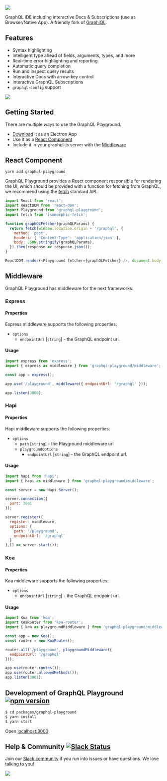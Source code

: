 ![](https://imgur.com/DY6zMxf.png)

GraphQL IDE including interactive Docs & Subscriptions (use as Browser/Native App). A friendly fork of [GraphiQL](https://github.com/graphql/graphiql).

## Features

* Syntax highlighting
* Intelligent type ahead of fields, arguments, types, and more
* Real-time error highlighting and reporting
* Automatic query completion
* Run and inspect query results
* Interactive Docs with arrow-key control
* Interactive GraphQL Subscriptions
* `graphql-config` support

![](https://i.imgur.com/JkiNjQo.png)

## Getting Started
There are multiple ways to use the GraphQL Playground.
- [Download](https://s3-eu-west-1.amazonaws.com/graphcool-assets/graphql-playground/GraphQL+Playground-0.1.2.dmg) it as an Electron App
- Use it as a [React Component](#react-component)
- Include it in your graphql-js server with the [Middleware](#middleware)



## React Component
```
yarn add graphql-playground
```

GraphQL Playground provides a React component responsible for rendering the UI, which should be provided with a function for fetching from GraphQL, we recommend using the [fetch](https://fetch.spec.whatwg.org/) standard API.

```js
import React from 'react';
import ReactDOM from 'react-dom';
import Playground from 'graphql-playground';
import fetch from 'isomorphic-fetch';

function graphQLFetcher(graphQLParams) {
  return fetch(window.location.origin + '/graphql', {
    method: 'post',
    headers: { 'Content-Type': 'application/json' },
    body: JSON.stringify(graphQLParams),
  }).then(response => response.json());
}

ReactDOM.render(<Playground fetcher={graphQLFetcher} />, document.body);
```

## Middleware
GraphQL Playground has middleware for the next frameworks:

### Express

#### Properties
Express middleware supports the following properties:

+ `options`
  + `endpointUrl` [`string`] - the GraphQL endpoint url.

#### Usage
```js
import express from 'express';
import { express as middleware } from 'graphql-playground/middleware';

const app = express();

app.use('/playground', middleware({ endpointUrl: '/graphql' }));

app.listen(3000);
```

### Hapi

#### Properties
Hapi middleware supports the following properties:

+ `options`
  + `path` [`string`] - the Playground middleware url
  + `playgroundOptions`
      + `endpointUrl` [`string`] - the GraphQL endpoint url.

#### Usage
```js
import hapi from 'hapi';
import { hapi as middleware } from 'graphql-playground/middleware';

const server = new Hapi.Server();

server.connection({
  port: 3001
});

server.register({
  register: middleware,
  options: {
    path: '/playground',
    endpointUrl: '/graphql'
  }
},() => server.start());
```

### Koa

#### Properties
Koa middleware supports the following properties:

+ `options`
  + `endpointUrl` [`string`] - the GraphQL endpoint url.

#### Usage
```js
import Koa from 'koa';
import KoaRouter from 'koa-router';
import { koa as playgroundMiddleware } from 'graphql-playground/middleware';

const app = new Koa();
const router = new KoaRouter();

router.all('/playground', playgroundMiddleware({
  endpointUrl: '/graphql'
}));

app.use(router.routes());
app.use(router.allowedMethods());
app.listen(3001);
```

## Development of GraphQL Playground [![npm version](https://badge.fury.io/js/graphql-playground.svg)](https://badge.fury.io/js/graphql-playground)

```sh
$ cd packages/graphql-playground
$ yarn install
$ yarn start
```
Open
[localhost:3000](http://localhost:3000/?endpoint=https://api.graph.cool/simple/v1/cj56h35ol3y93018144iab4wo&subscription=wss://subscriptions.graph.cool/v1/cj56h35ol3y93018144iab4wo)


<a name="help-and-community" />

## Help & Community [![Slack Status](https://slack.graph.cool/badge.svg)](https://slack.graph.cool)

Join our [Slack community](http://slack.graph.cool/) if you run into issues or have questions. We love talking to you!

[![](http://i.imgur.com/5RHR6Ku.png)](https://www.graph.cool/)
